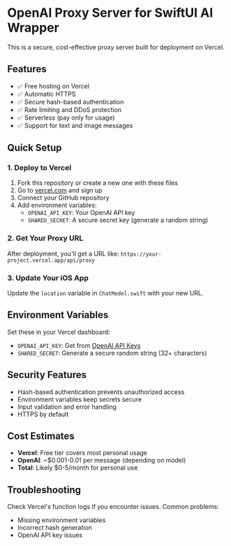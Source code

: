 # OpenAI Proxy Server for SwiftUI AI Wrapper

This is a secure, cost-effective proxy server built for deployment on Vercel.

## Features
- ✅ Free hosting on Vercel
- ✅ Automatic HTTPS
- ✅ Secure hash-based authentication
- ✅ Rate limiting and DDoS protection
- ✅ Serverless (pay only for usage)
- ✅ Support for text and image messages

## Quick Setup

### 1. Deploy to Vercel
1. Fork this repository or create a new one with these files
2. Go to [vercel.com](https://vercel.com) and sign up
3. Connect your GitHub repository
4. Add environment variables:
   - `OPENAI_API_KEY`: Your OpenAI API key
   - `SHARED_SECRET`: A secure secret key (generate a random string)

### 2. Get Your Proxy URL
After deployment, you'll get a URL like: `https://your-project.vercel.app/api/proxy`

### 3. Update Your iOS App
Update the `location` variable in `ChatModel.swift` with your new URL.

## Environment Variables

Set these in your Vercel dashboard:

- `OPENAI_API_KEY`: Get from [OpenAI API Keys](https://platform.openai.com/api-keys)
- `SHARED_SECRET`: Generate a secure random string (32+ characters)

## Security Features

- Hash-based authentication prevents unauthorized access
- Environment variables keep secrets secure
- Input validation and error handling
- HTTPS by default

## Cost Estimates

- **Vercel**: Free tier covers most personal usage
- **OpenAI**: ~$0.001-0.01 per message (depending on model)
- **Total**: Likely $0-5/month for personal use

## Troubleshooting

Check Vercel's function logs if you encounter issues. Common problems:
- Missing environment variables
- Incorrect hash generation
- OpenAI API key issues 